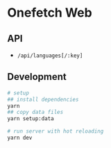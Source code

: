 # Onefetch Web

## API

- `/api/languages[/:key]`

## Development

```bash
# setup
## install dependencies
yarn
## copy data files
yarn setup:data

# run server with hot reloading
yarn dev
```
